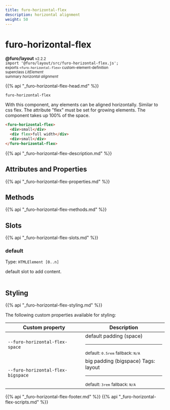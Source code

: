 ```yaml
---
title: furo-horizontal-flex
description: horizontal alignment
weight: 50
---
```


# furo-horizontal-flex
**@furo/layout** <small>v2.2.2</small>
<br>`import '@furo/layout/src/furo-horizontal-flex.js';`<small>
<br>exports `<furo-horizontal-flex>` custom-element-definition
<br>superclass *LitElement*</small>
<br><small>summary *horizontal alignment*</small>

{{% api "_furo-horizontal-flex-head.md" %}}

`furo-horizontal-flex`

With this component, any elements can be aligned horizontally. Similar to css flex.
The attribute "flex" must be set for growing elements.
The component takes up 100% of the space.

```html
<furo-horizontal-flex>
  <div>small</div>
  <div flex>full width</div>
  <div>small</div>
</furo-horizontal-flex>
```

{{% api "_furo-horizontal-flex-description.md" %}}


## Attributes and Properties
{{% api "_furo-horizontal-flex-properties.md" %}}



## Methods
{{% api "_furo-horizontal-flex-methods.md" %}}




## Slots
{{% api "_furo-horizontal-flex-slots.md" %}}

### **default**
Type: `HTMLElement [0..n]`

default slot to add content.
<br><br>
## Styling
{{% api "_furo-horizontal-flex-styling.md" %}}

The following custom properties  available for styling:

Custom property | Description
----------------|-------------
`--furo-horizontal-flex-space` | default padding (space) <hr> <small>default: `0.5rem`</small> <small>fallback: `N/A`</small>
`--furo-horizontal-flex-bigspace` | big padding (bigspace) Tags: layout <hr> <small>default: `3rem`</small> <small>fallback: `N/A`</small>

{{% api "_furo-horizontal-flex-footer.md" %}}
{{% api "_furo-horizontal-flex-scripts.md" %}}
